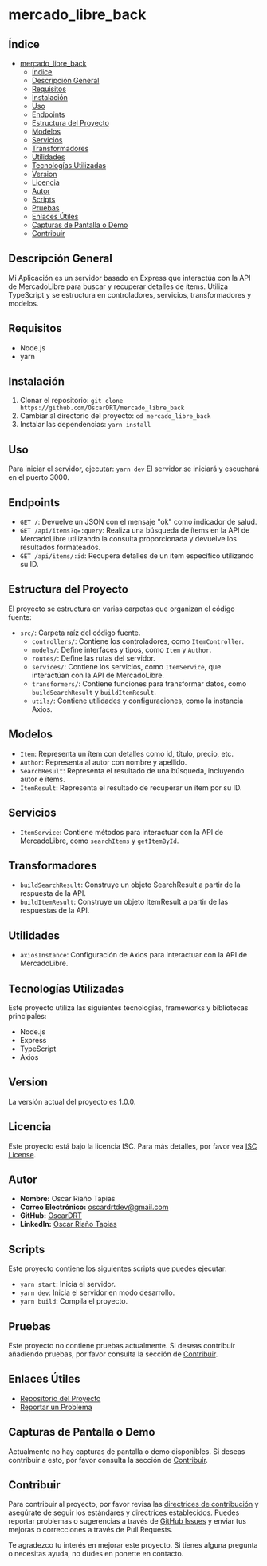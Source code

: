# mercado_libre_back

## Índice

- [mercado_libre_back](#mercado_libre_back)
  - [Índice](#índice)
  - [Descripción General](#descripción-general)
  - [Requisitos](#requisitos)
  - [Instalación](#instalación)
  - [Uso](#uso)
  - [Endpoints](#endpoints)
  - [Estructura del Proyecto](#estructura-del-proyecto)
  - [Modelos](#modelos)
  - [Servicios](#servicios)
  - [Transformadores](#transformadores)
  - [Utilidades](#utilidades)
  - [Tecnologías Utilizadas](#tecnologías-utilizadas)
  - [Version](#version)
  - [Licencia](#licencia)
  - [Autor](#autor)
  - [Scripts](#scripts)
  - [Pruebas](#pruebas)
  - [Enlaces Útiles](#enlaces-útiles)
  - [Capturas de Pantalla o Demo](#capturas-de-pantalla-o-demo)
  - [Contribuir](#contribuir)

## Descripción General

Mi Aplicación es un servidor basado en Express que interactúa con la API de MercadoLibre para buscar y recuperar detalles de ítems. Utiliza TypeScript y se estructura en controladores, servicios, transformadores y modelos.

## Requisitos

- Node.js
- yarn

## Instalación

1. Clonar el repositorio: `git clone https://github.com/OscarDRT/mercado_libre_back`
2. Cambiar al directorio del proyecto: `cd mercado_libre_back`
3. Instalar las dependencias: `yarn install`

## Uso

Para iniciar el servidor, ejecutar: `yarn dev`
El servidor se iniciará y escuchará en el puerto 3000.

## Endpoints

- `GET /`: Devuelve un JSON con el mensaje "ok" como indicador de salud.
- `GET /api/items?q=:query`: Realiza una búsqueda de ítems en la API de MercadoLibre utilizando la consulta proporcionada y devuelve los resultados formateados.
- `GET /api/items/:id`: Recupera detalles de un ítem específico utilizando su ID.

## Estructura del Proyecto

El proyecto se estructura en varias carpetas que organizan el código fuente:

- `src/`: Carpeta raíz del código fuente.
  - `controllers/`: Contiene los controladores, como `ItemController`.
  - `models/`: Define interfaces y tipos, como `Item` y `Author`.
  - `routes/`: Define las rutas del servidor.
  - `services/`: Contiene los servicios, como `ItemService`, que interactúan con la API de MercadoLibre.
  - `transformers/`: Contiene funciones para transformar datos, como `buildSearchResult` y `buildItemResult`.
  - `utils/`: Contiene utilidades y configuraciones, como la instancia Axios.

## Modelos

- `Item`: Representa un ítem con detalles como id, título, precio, etc.
- `Author`: Representa al autor con nombre y apellido.
- `SearchResult`: Representa el resultado de una búsqueda, incluyendo autor e ítems.
- `ItemResult`: Representa el resultado de recuperar un ítem por su ID.

## Servicios

- `ItemService`: Contiene métodos para interactuar con la API de MercadoLibre, como `searchItems` y `getItemById`.

## Transformadores

- `buildSearchResult`: Construye un objeto SearchResult a partir de la respuesta de la API.
- `buildItemResult`: Construye un objeto ItemResult a partir de las respuestas de la API.

## Utilidades

- `axiosInstance`: Configuración de Axios para interactuar con la API de MercadoLibre.

## Tecnologías Utilizadas

Este proyecto utiliza las siguientes tecnologías, frameworks y bibliotecas principales:

- Node.js
- Express
- TypeScript
- Axios

## Version

La versión actual del proyecto es 1.0.0.

## Licencia

Este proyecto está bajo la licencia ISC. Para más detalles, por favor vea [ISC License](https://opensource.org/licenses/ISC).

## Autor

- **Nombre:** Oscar Riaño Tapias
- **Correo Electrónico:** [oscardrtdev@gmail.com](mailto:oscardrtdev@gmail.com)
- **GitHub:** [OscarDRT](https://github.com/OscarDRT)
- **LinkedIn:** [Oscar Riaño Tapias](https://www.linkedin.com/in/oscardrt/)

## Scripts

Este proyecto contiene los siguientes scripts que puedes ejecutar:

- `yarn start`: Inicia el servidor.
- `yarn dev`: Inicia el servidor en modo desarrollo.
- `yarn build`: Compila el proyecto.

## Pruebas

Este proyecto no contiene pruebas actualmente. Si deseas contribuir añadiendo pruebas, por favor consulta la sección de [Contribuir](#contribuir).

## Enlaces Útiles

- [Repositorio del Proyecto](https://github.com/OscarDRT/mercado_libre_back)
- [Reportar un Problema](https://github.com/OscarDRT/mercado_libre_back/issues)

## Capturas de Pantalla o Demo

Actualmente no hay capturas de pantalla o demo disponibles. Si deseas contribuir a esto, por favor consulta la sección de [Contribuir](#contribuir).

## Contribuir

Para contribuir al proyecto, por favor revisa las [directrices de contribución](CONTRIBUTING.md) y asegúrate de seguir los estándares y directrices establecidos. Puedes reportar problemas o sugerencias a través de [GitHub Issues](https://github.com/OscarDRT/mercado_libre_back/issues) y enviar tus mejoras o correcciones a través de Pull Requests.

Te agradezco tu interés en mejorar este proyecto. Si tienes alguna pregunta o necesitas ayuda, no dudes en ponerte en contacto.
